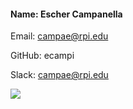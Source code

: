 #### Name: Escher Campanella

Email: campae@rpi.edu

GitHub: ecampi

Slack: campae@rpi.edu

![](https://media.licdn.com/dms/image/C4D03AQFYoNY00ZuIQQ/profile-displayphoto-shrink_200_200/0?e=1564012800&v=beta&t=59naN1C8ikLvq-JXoCeGuIcUHCxsOt8mj_HIp6GULlo)
